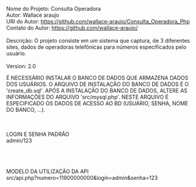 
Nome do Projeto: Consulta Operadora
<br>
Autor: Wallace araujo
<br>
URI do Autor: https://github.com/wallace-araujo/Consulta_Operadora_Php
<br>
Contato do Autor:  https://github.com/wallace-araujo/
<br><br>
Descrição: O projeto consiste em um sistema que captura, de 3 diferentes sites, dados de operadoras telefônicas para números específicados pelo usuário.
<br><br>Version: 2.0




É NECESSÁRIO INSTALAR O BANCO DE DADOS QUE ARMAZENA DADOS DOS USUÁRIOS.
O ARQUIVO DE INSTALAÇÃO DO BANCO DE DADOS É O 'create_db.sql'.
APÓS A INSTALAÇÃO DO BANCO DE DADOS, ALTERE AS INFORMAÇÕES DO ARQUIVO 'src/mysql.php'.
NESTE ARQUIVO É ESPECIFICADO OS DADOS DE ACESSO AO BD (USUÁRIO, SENHA, NOME DO BANCO, ...).



<br><br>
LOGIN E SENHA PADRÃO<br>
admin/123
<br><br>

<br><br>
MODELO DA UTILIZAÇÃO DA API
<br>
src/api.php?numero=11900000000&login=admin&senha=123
